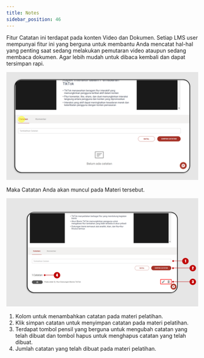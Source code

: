 ```yaml
---
title: Notes
sidebar_position: 46
---
```

Fitur Catatan ini terdapat pada konten Video dan Dokumen. Setiap LMS user mempunyai fitur ini yang berguna untuk membantu Anda mencatat hal-hal yang penting saat sedang melakukan pemutaran video ataupun sedang membaca dokumen. Agar lebih mudah untuk dibaca kembali dan dapat tersimpan rapi.

![](/img/note-indo-2.png)

Maka Catatan Anda akan muncul pada Materi tersebut.

![](/img/note-indo-1.png)

1. Kolom untuk menambahkan catatan pada materi pelatihan.
2. Klik simpan catatan untuk menyimpan catatan pada materi pelatihan.
3. Terdapat tombol pensil yang berguna untuk mengubah catatan yang telah dibuat dan tombol hapus untuk menghapus catatan yang telah dibuat.
4. Jumlah catatan yang telah dibuat pada materi pelatihan.

